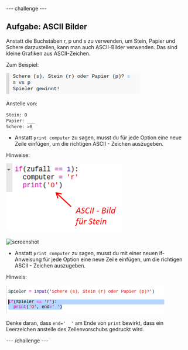 --- challenge ---

## Aufgabe: ASCII Bilder

Anstatt die Buchstaben r, p und s zu verwenden, um Stein, Papier und Schere darzustellen, kann man auch ASCII-Bilder verwenden. Das sind kleine Grafiken aus ASCII-Zeichen.

Zum Beispiel:

![screenshot](images/rps-ascii-challenge.png)

Anstelle von:

    Stein: O
    Papier: ___
    Schere: >8
    

+ Anstatt `print computer` zu sagen, musst du für jede Option eine neue Zeile einfügen, um die richtigen ASCII - Zeichen auszugeben. 

Hinweise:

![screenshot](images/rps-ascii-rock.png)

![screenshot](images/rps-comment-computer.png)

+ Anstatt `print computer` zu sagen, musst du mit einer neuen if-Anweisung für jede Option eine neue Zeile einfügen, um die richtigen ASCII - Zeichen auszugeben. 

Hinweis:

![screenshot](images/rps-player-ascii.png)

Denke daran, dass `end='  '` am Ende von `print` bewirkt, dass ein Leerzeichen anstelle des Zeilenvorschubs gedruckt wird.

--- /challenge ---